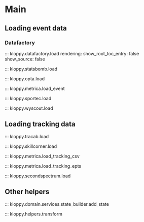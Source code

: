 # Main

## Loading event data

### Datafactory 

::: kloppy.datafactory.load
    rendering:
      show_root_toc_entry: false
      show_source: false

::: kloppy.statsbomb.load
      
::: kloppy.opta.load

::: kloppy.metrica.load_event

::: kloppy.sportec.load

::: kloppy.wyscout.load


## Loading tracking data

::: kloppy.tracab.load

::: kloppy.skillcorner.load

::: kloppy.metrica.load_tracking_csv

::: kloppy.metrica.load_tracking_epts

::: kloppy.secondspectrum.load

## Other helpers

::: kloppy.domain.services.state_builder.add_state

::: kloppy.helpers.transform
    
 